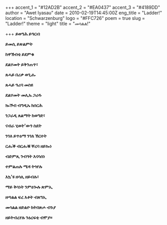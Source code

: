 +++
accent_1 = "#12AD2B"
accent_2 = "#EA0437"
accent_3 = "#4189DD"
author = "Awet Iyasau"
date = 2010-02-19T14:45:00Z
eng_title = "Ladder!"
location = "Schwarzenburg"
logo = "#FFC726"
poem = true
slug = "Ladder!"
theme = "light"
title = "መሳልል!"

+++
**ይወግሕ ይዓርብ**

**ይመሲ ይጽልምት**

**ከዋኽብቲ ይደምቁ**

**ደልሃመት ይቅንጠጥ፣**

**ጸሓይ በሪቃ ወጊሑ**

**ጸሓይ ዓሪባ መስዩ**

**ደልሃመት መሊኡ ጋሪዱ**

**ኰኾብ ብግዲኡ ክሰርሕ**

**ንጋራዲ ጸልማት ከወግድ፣**

**ናብራ ሂወት'ውን ስደት**

**ንገለ ይጥዕማ ንገለ ኸርተት**

**ርሑቕ ብርሑቑ ቐረባ ዘይኰነ**

**ብድምጺ ንብዓት እናሳሰነ**

**ተምልጠሉ ሜዳ ትጎየሉ**

**እኳ'ዩ ዘሳሊ ዘይብሉ፣**

**ማይ ቅሳነት ንምዕጐሉ ጽምኢ**

**ዘጣልል ፍረ እቶት ብጸግኢ**

**መሳልል ዘድልዮ ክትበጽሖ ብጉያ**

**ዘይትብረየሉ ንዕረፍቲ ብሞያ።**